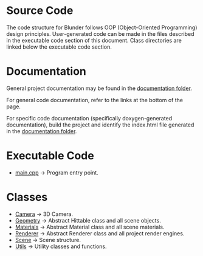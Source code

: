 # Source Code
The code structure for Blunder follows OOP (Object-Oriented Programming) design principles.
User-generated code can be made in the files described in the executable code section of this document.
Class directories are linked below the executable code section.

# Documentation
General project documentation may be found in the [documentation folder](../docs).

For general code documentation, refer to the links at the bottom of the page.

For specific code documentation (specifically doxygen-generated documentation), build the project and identify the
index.html file generated in the [documentation folder](../docs).

# Executable Code
- [main.cpp](./main.cpp) -> Program entry point.

# Classes
- [Camera](./Camera) -> 3D Camera.
- [Geometry](./Geometry) -> Abstract Hittable class and all scene objects.
- [Materials](./Materials) -> Abstract Material class and all scene materials.
- [Renderer](./Renderer) -> Abstract Renderer class and all project render engines.
- [Scene](./Scene) -> Scene structure.
- [Utils](./Utils) -> Utility classes and functions.



